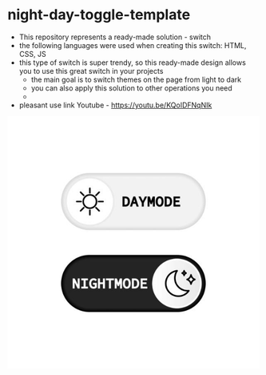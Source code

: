 # night-day-toggle-template

- This repository represents a ready-made solution - switch
- the following languages ​​were used when creating this switch: HTML, CSS, JS
- this type of switch is super trendy, so this ready-made design allows you to
  use this great switch in your projects
  - the main goal is to switch themes on the page from light to dark
  - you can also apply this solution to other operations you need
  -
- pleasant use link Youtube - https://youtu.be/KQoIDFNqNIk

![Логотип](./src/images/istockphoto-1280905173-612x612.jpg)
